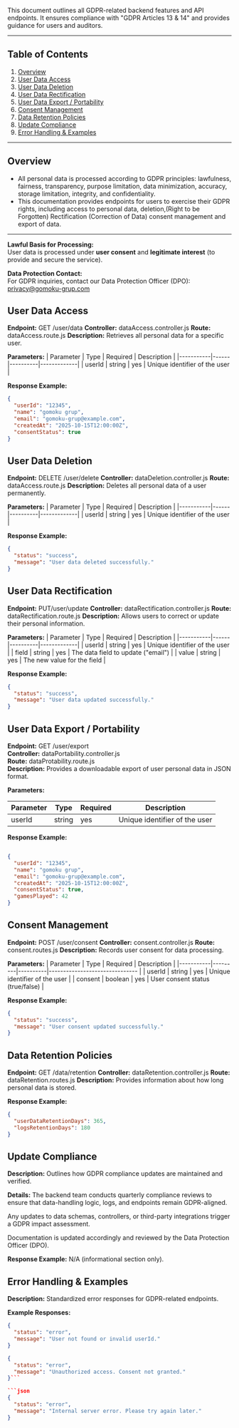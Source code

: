 

This document outlines all GDPR-related backend features and API endpoints. It ensures compliance with "GDPR Articles 13 & 14" and provides guidance for users and auditors.

---

## Table of Contents
1. [Overview](#overview)
2. [User Data Access](#user-data-access)
3. [User Data Deletion](#user-data-deletion)
4. [User Data Rectification](#user-data-rectification)
5. [User Data Export / Portability](#user-data-export--portability)
6. [Consent Management](#consent-management)
7. [Data Retention Policies](#data-retention-policies)
8. [Update Compliance](#update-compliance)
9. [Error Handling & Examples](#error-handling--examples)

---

## Overview
- All personal data is processed according to GDPR principles: lawfulness, fairness, transparency, purpose limitation, data minimization, accuracy, storage limitation, integrity, and confidentiality.
- This documentation provides endpoints for users to exercise their GDPR rights, including access to personal data, deletion,(Right to be Forgotten) Rectification (Correction of Data) consent management and export of data.

---
**Lawful Basis for Processing:**  
User data is processed under **user consent** and **legitimate interest** (to provide and secure the service).

**Data Protection Contact:**  
For GDPR inquiries, contact our Data Protection Officer (DPO): privacy@gomoku-grup.com




## User Data Access
**Endpoint:** GET /user/data
**Controller:** dataAccess.controller.js
**Route:** dataAccess.route.js
**Description:** Retrieves all personal data for a specific user.

**Parameters:**
| Parameter | Type | Required | Description |
|-----------|------|----------|-------------|
| userId    | string | yes      | Unique identifier of the user |

**Response Example:**
```json
{
  "userId": "12345",
  "name": "gomoku grup",
  "email": "gomoku-grup@example.com",
  "createdAt": "2025-10-15T12:00:00Z",
  "consentStatus": true
}
```

## User Data Deletion
**Endpoint:** DELETE /user/delete
**Controller:** dataDeletion.controller.js
**Route:** dataAccess.route.js
**Description:** Deletes all personal data of a user permanently.

**Parameters:**
| Parameter | Type | Required | Description |
|-----------|------|----------|-------------|
| userId    | string | yes      | Unique identifier of the user |

**Response Example:**
```json
{
  "status": "success",
  "message": "User data deleted successfully."
}
```

## User Data Rectification

**Endpoint:** PUT/user/update
**Controller:** dataRectification.controller.js
**Route:** dataRectification.route.js
**Description:** Allows users to correct or update their personal information.

**Parameters:**
| Parameter | Type | Required | Description |
|-----------|------|----------|-------------|
| userId    | string | yes      | Unique identifier of the user      |
| field     | string | yes      | The data field to update ("email") |
| value     | string | yes      | The new value for the field        |

**Response Example:**
```json
{
  "status": "success",
  "message": "User data updated successfully."
}
```


## User Data Export / Portability
**Endpoint:** GET /user/export  
**Controller:** dataPortability.controller.js  
**Route:** dataProtability.route.js  
**Description:** Provides a downloadable export of user personal data in JSON format.

**Parameters:**

| Parameter | Type | Required | Description |
|-----------|------|----------|-------------|
| userId    | string | yes      | Unique identifier of the user |

**Response Example:**

```json

{
  "userId": "12345",
  "name": "gomoku grup",
  "email": "gomoku-grup@example.com",
  "createdAt": "2025-10-15T12:00:00Z",
  "consentStatus": true,
  "gamesPlayed": 42
}
``` 
## Consent Management
**Endpoint:** POST /user/consent
**Controller:** consent.controller.js
**Route:** consent.routes.js
**Description:** Records user consent for data processing.

**Parameters:**
| Parameter | Type    | Required | Description                      |
|-----------|---------|----------|-------------------------------   |
| userId    | string  | yes      | Unique identifier of the user    |
| consent   | boolean | yes      | User consent status (true/false) |



**Response Example:**

```json
{
  "status": "success",
  "message": "User consent updated successfully."
}
```

 ## Data Retention Policies
 **Endpoint:** GET /data/retention
 **Controller:** dataRetention.controller.js
 **Route:** dataRetention.routes.js
**Description:** Provides information about how long personal data is stored.

**Response Example:**

```json
{
  "userDataRetentionDays": 365,
  "logsRetentionDays": 180
}
```

## Update Compliance

**Description:** Outlines how GDPR compliance updates are maintained and verified.

**Details:** The backend team conducts quarterly compliance reviews to ensure that data-handling logic, logs, and endpoints remain GDPR-aligned.

Any updates to data schemas, controllers, or third-party integrations trigger a GDPR impact assessment.

Documentation is updated accordingly and reviewed by the Data Protection Officer (DPO).

**Response Example:**
N/A (informational section only).

## Error Handling & Examples

**Description:** Standardized error responses for GDPR-related endpoints.

**Example Responses:**

```json
{
  "status": "error",
  "message": "User not found or invalid userId."
}

```
```json
{
  "status": "error",
  "message": "Unauthorized access. Consent not granted."
}```

```json 
{
  "status": "error",
  "message": "Internal server error. Please try again later."
}
```











